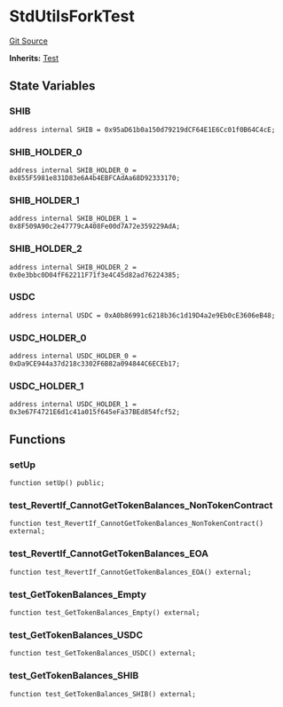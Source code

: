 # StdUtilsForkTest
[Git Source](https://github.com/dustinstacy/boncurs/blob/6c025f69156de715812d7a6a70f223cf6541ed15/lib/forge-std/test/StdUtils.t.sol)

**Inherits:**
[Test](/lib/forge-std/src/Test.sol/abstract.Test.md)


## State Variables
### SHIB

```solidity
address internal SHIB = 0x95aD61b0a150d79219dCF64E1E6Cc01f0B64C4cE;
```


### SHIB_HOLDER_0

```solidity
address internal SHIB_HOLDER_0 = 0x855F5981e831D83e6A4b4EBFCAdAa68D92333170;
```


### SHIB_HOLDER_1

```solidity
address internal SHIB_HOLDER_1 = 0x8F509A90c2e47779cA408Fe00d7A72e359229AdA;
```


### SHIB_HOLDER_2

```solidity
address internal SHIB_HOLDER_2 = 0x0e3bbc0D04fF62211F71f3e4C45d82ad76224385;
```


### USDC

```solidity
address internal USDC = 0xA0b86991c6218b36c1d19D4a2e9Eb0cE3606eB48;
```


### USDC_HOLDER_0

```solidity
address internal USDC_HOLDER_0 = 0xDa9CE944a37d218c3302F6B82a094844C6ECEb17;
```


### USDC_HOLDER_1

```solidity
address internal USDC_HOLDER_1 = 0x3e67F4721E6d1c41a015f645eFa37BEd854fcf52;
```


## Functions
### setUp


```solidity
function setUp() public;
```

### test_RevertIf_CannotGetTokenBalances_NonTokenContract


```solidity
function test_RevertIf_CannotGetTokenBalances_NonTokenContract() external;
```

### test_RevertIf_CannotGetTokenBalances_EOA


```solidity
function test_RevertIf_CannotGetTokenBalances_EOA() external;
```

### test_GetTokenBalances_Empty


```solidity
function test_GetTokenBalances_Empty() external;
```

### test_GetTokenBalances_USDC


```solidity
function test_GetTokenBalances_USDC() external;
```

### test_GetTokenBalances_SHIB


```solidity
function test_GetTokenBalances_SHIB() external;
```

